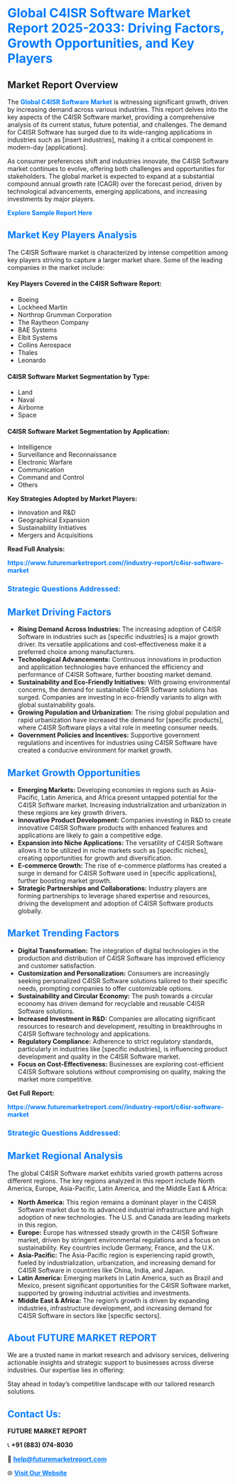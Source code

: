 <h1 style="color: #007BFF;">Global C4ISR Software Market Report 2025-2033: Driving Factors, Growth Opportunities, and Key Players</h1>

<section id="overview">
<h2>Market Report Overview</h2>
<p>The <a href="https://www.futuremarketreport.com//industry-report/c4isr-software-market" style="color: #007BFF; text-decoration: none;"><strong>Global C4ISR Software Market</strong></a> is witnessing significant growth, driven by increasing demand across various industries. This report delves into the key aspects of the C4ISR Software market, providing a comprehensive analysis of its current status, future potential, and challenges. The demand for C4ISR Software has surged due to its wide-ranging applications in industries such as [insert industries], making it a critical component in modern-day [applications].</p>
<p>As consumer preferences shift and industries innovate, the C4ISR Software market continues to evolve, offering both challenges and opportunities for stakeholders. The global market is expected to expand at a substantial compound annual growth rate (CAGR) over the forecast period, driven by technological advancements, emerging applications, and increasing investments by major players.</p>
</section>

<section id="overview">
<p><a href="https://www.futuremarketreport.com//request-sample/reportId=45577" style="color: #007BFF; text-decoration: none;"><strong>Explore Sample Report Here</strong></a></p>
</section>

<section id="key-players">
<h2 style="color: #007BFF;">Market Key Players Analysis</h2>
<p>The C4ISR Software market is characterized by intense competition among key players striving to capture a larger market share. Some of the leading companies in the market include:</p>
<h4>Key Players Covered in the C4ISR Software Report:</h4>
<ul><li>Boeing</li><li>Lockheed Martin</li><li>Northrop Grumman Corporation</li><li>The Raytheon Company</li><li>BAE Systems</li><li>Elbit Systems</li><li>Collins Aerospace</li><li>Thales</li><li>Leonardo</li></ul>
<h4>C4ISR Software Market Segmentation by Type:</h4>
<ul><li>Land</li><li>Naval</li><li>Airborne</li><li>Space</li></ul>

<h4>C4ISR Software Market Segmentation by Application:</h4>
<ul><li>Intelligence</li><li>Surveillance and Reconnaissance</li><li>Electronic Warfare</li><li>Communication</li><li>Command and Control</li><li>Others</li></ul>
<p><strong>Key Strategies Adopted by Market Players:</strong></p>
<ul>
<li>Innovation and R&D</li>
<li>Geographical Expansion</li>
<li>Sustainability Initiatives</li>
<li>Mergers and Acquisitions</li>
</ul>
</section>

<section>
<p><strong>Read Full Analysis: </strong></p><a href="https://www.futuremarketreport.com//industry-report/c4isr-software-market" style="color: #007BFF; text-decoration: none;"><strong>https://www.futuremarketreport.com//industry-report/c4isr-software-market</strong></a>
<h3 style="color: #007BFF;">Strategic Questions Addressed:</h3>
</section>

<section id="driving-factors">
<h2 style="color: #007BFF;">Market Driving Factors</h2>
<ul>
<li><strong>Rising Demand Across Industries:</strong> The increasing adoption of C4ISR Software in industries such as [specific industries] is a major growth driver. Its versatile applications and cost-effectiveness make it a preferred choice among manufacturers.</li>
<li><strong>Technological Advancements:</strong> Continuous innovations in production and application technologies have enhanced the efficiency and performance of C4ISR Software, further boosting market demand.</li>
<li><strong>Sustainability and Eco-Friendly Initiatives:</strong> With growing environmental concerns, the demand for sustainable C4ISR Software solutions has surged. Companies are investing in eco-friendly variants to align with global sustainability goals.</li>
<li><strong>Growing Population and Urbanization:</strong> The rising global population and rapid urbanization have increased the demand for [specific products], where C4ISR Software plays a vital role in meeting consumer needs.</li>
<li><strong>Government Policies and Incentives:</strong> Supportive government regulations and incentives for industries using C4ISR Software have created a conducive environment for market growth.</li>
</ul>
</section>

<section id="growth-opportunities">
<h2 style="color: #007BFF;">Market Growth Opportunities</h2>
<ul>
<li><strong>Emerging Markets:</strong> Developing economies in regions such as Asia-Pacific, Latin America, and Africa present untapped potential for the C4ISR Software market. Increasing industrialization and urbanization in these regions are key growth drivers.</li>
<li><strong>Innovative Product Development:</strong> Companies investing in R&D to create innovative C4ISR Software products with enhanced features and applications are likely to gain a competitive edge.</li>
<li><strong>Expansion into Niche Applications:</strong> The versatility of C4ISR Software allows it to be utilized in niche markets such as [specific niches], creating opportunities for growth and diversification.</li>
<li><strong>E-commerce Growth:</strong> The rise of e-commerce platforms has created a surge in demand for C4ISR Software used in [specific applications], further boosting market growth.</li>
<li><strong>Strategic Partnerships and Collaborations:</strong> Industry players are forming partnerships to leverage shared expertise and resources, driving the development and adoption of C4ISR Software products globally.</li>
</ul>
</section>

<section id="trending-factors">
<h2 style="color: #007BFF;">Market Trending Factors</h2>
<ul>
<li><strong>Digital Transformation:</strong> The integration of digital technologies in the production and distribution of C4ISR Software has improved efficiency and customer satisfaction.</li>
<li><strong>Customization and Personalization:</strong> Consumers are increasingly seeking personalized C4ISR Software solutions tailored to their specific needs, prompting companies to offer customizable options.</li>
<li><strong>Sustainability and Circular Economy:</strong> The push towards a circular economy has driven demand for recyclable and reusable C4ISR Software solutions.</li>
<li><strong>Increased Investment in R&D:</strong> Companies are allocating significant resources to research and development, resulting in breakthroughs in C4ISR Software technology and applications.</li>
<li><strong>Regulatory Compliance:</strong> Adherence to strict regulatory standards, particularly in industries like [specific industries], is influencing product development and quality in the C4ISR Software market.</li>
<li><strong>Focus on Cost-Effectiveness:</strong> Businesses are exploring cost-efficient C4ISR Software solutions without compromising on quality, making the market more competitive.</li>
</ul>
</section>

<section>
<p><strong>Get Full Report: </strong></p><a href="https://www.futuremarketreport.com//industry-report/c4isr-software-market" style="color: #007BFF; text-decoration: none;"><strong>https://www.futuremarketreport.com//industry-report/c4isr-software-market</strong></a>
<h3 style="color: #007BFF;">Strategic Questions Addressed:</h3>
</section>


<section id="regional-analysis">
<h2 style="color: #007BFF;">Market Regional Analysis</h2>
<p>The global C4ISR Software market exhibits varied growth patterns across different regions. The key regions analyzed in this report include North America, Europe, Asia-Pacific, Latin America, and the Middle East & Africa:</p>
<ul>
<li><strong>North America:</strong> This region remains a dominant player in the C4ISR Software market due to its advanced industrial infrastructure and high adoption of new technologies. The U.S. and Canada are leading markets in this region.</li>
<li><strong>Europe:</strong> Europe has witnessed steady growth in the C4ISR Software market, driven by stringent environmental regulations and a focus on sustainability. Key countries include Germany, France, and the U.K.</li>
<li><strong>Asia-Pacific:</strong> The Asia-Pacific region is experiencing rapid growth, fueled by industrialization, urbanization, and increasing demand for C4ISR Software in countries like China, India, and Japan.</li>
<li><strong>Latin America:</strong> Emerging markets in Latin America, such as Brazil and Mexico, present significant opportunities for the C4ISR Software market, supported by growing industrial activities and investments.</li>
<li><strong>Middle East & Africa:</strong> The region’s growth is driven by expanding industries, infrastructure development, and increasing demand for C4ISR Software in sectors like [specific sectors].</li>
</ul>
</section>

<footer>
<h2 style="color: #007BFF;">About FUTURE MARKET REPORT</h2>
<p>We are a trusted name in market research and advisory services, delivering actionable insights and strategic support to businesses across diverse industries. Our expertise lies in offering:</p>

<p>Stay ahead in today’s competitive landscape with our tailored research solutions.</p>

<h2 style="color: #007BFF;">Contact Us:</h2>
<p><strong>FUTURE MARKET REPORT</strong></p>
<p>📞 <strong>+91 (883) 074-8030</strong></p>
<p>📧 <strong><a href="mailto:help@futuremarketreport.com" style="color: #007BFF;">help@futuremarketreport.com</a></strong></p>
<p>🌐 <strong><a href="https://www.futuremarketreport.com/" style="color: #007BFF;">Visit Our Website</a></strong></p>
</footer>